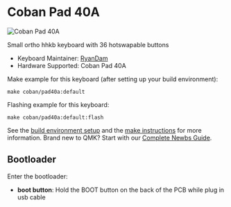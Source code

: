 # Coban Pad 40A

![Coban Pad 40A](https://i.imgur.com/5svg1RMh.jpeg)

Small ortho hhkb keyboard with 36 hotswapable buttons

* Keyboard Maintainer: [RyanDam](https://github.com/RyanDam)  
* Hardware Supported: Coban Pad 40A

Make example for this keyboard (after setting up your build environment):

    make coban/pad40a:default

Flashing example for this keyboard:

    make coban/pad40a:default:flash

See the [build environment setup](https://docs.qmk.fm/#/getting_started_build_tools) and the [make instructions](https://docs.qmk.fm/#/getting_started_make_guide) for more information. Brand new to QMK? Start with our [Complete Newbs Guide](https://docs.qmk.fm/#/newbs).

## Bootloader

Enter the bootloader:

* **boot button**: Hold the BOOT button on the back of the PCB while plug in usb cable
